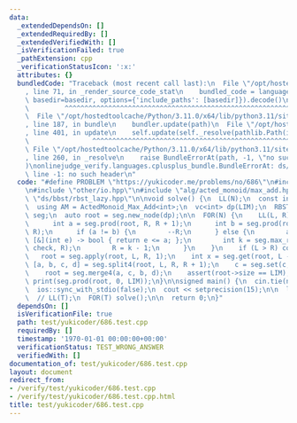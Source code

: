 ```yaml
---
data:
  _extendedDependsOn: []
  _extendedRequiredBy: []
  _extendedVerifiedWith: []
  _isVerificationFailed: true
  _pathExtension: cpp
  _verificationStatusIcon: ':x:'
  attributes: {}
  bundledCode: "Traceback (most recent call last):\n  File \"/opt/hostedtoolcache/Python/3.11.0/x64/lib/python3.11/site-packages/onlinejudge_verify/documentation/build.py\"\
    , line 71, in _render_source_code_stat\n    bundled_code = language.bundle(stat.path,\
    \ basedir=basedir, options={'include_paths': [basedir]}).decode()\n          \
    \         ^^^^^^^^^^^^^^^^^^^^^^^^^^^^^^^^^^^^^^^^^^^^^^^^^^^^^^^^^^^^^^^^^^^^^^^^^^^^^^^^^\n\
    \  File \"/opt/hostedtoolcache/Python/3.11.0/x64/lib/python3.11/site-packages/onlinejudge_verify/languages/cplusplus.py\"\
    , line 187, in bundle\n    bundler.update(path)\n  File \"/opt/hostedtoolcache/Python/3.11.0/x64/lib/python3.11/site-packages/onlinejudge_verify/languages/cplusplus_bundle.py\"\
    , line 401, in update\n    self.update(self._resolve(pathlib.Path(included), included_from=path))\n\
    \                ^^^^^^^^^^^^^^^^^^^^^^^^^^^^^^^^^^^^^^^^^^^^^^^^^^^^^^^^^\n \
    \ File \"/opt/hostedtoolcache/Python/3.11.0/x64/lib/python3.11/site-packages/onlinejudge_verify/languages/cplusplus_bundle.py\"\
    , line 260, in _resolve\n    raise BundleErrorAt(path, -1, \"no such header\"\
    )\nonlinejudge_verify.languages.cplusplus_bundle.BundleErrorAt: ds/bbst/rbst_lazy.hpp:\
    \ line -1: no such header\n"
  code: "#define PROBLEM \"https://yukicoder.me/problems/no/686\"\n#include \"my_template.hpp\"\
    \n#include \"other/io.hpp\"\n#include \"alg/acted_monoid/max_add.hpp\"\n#include\
    \ \"ds/bbst/rbst_lazy.hpp\"\n\nvoid solve() {\n  LL(N);\n  const int LIM = 100'010;\n\
    \  using AM = ActedMonoid_Max_Add<int>;\n  vc<int> dp(LIM);\n  RBST_Lazy<AM, LIM>\
    \ seg;\n  auto root = seg.new_node(dp);\n\n  FOR(N) {\n    LL(L, R);\n    {\n\
    \      int a = seg.prod(root, R, R + 1);\n      int b = seg.prod(root, R - 1,\
    \ R);\n      if (a != b) {\n        --R;\n      } else {\n        auto check =\
    \ [&](int e) -> bool { return e <= a; };\n        int k = seg.max_right(root,\
    \ check, R);\n        R = k - 1;\n      }\n    }\n    if (L > R) continue;\n \
    \   root = seg.apply(root, L, R, 1);\n    int x = seg.get(root, L - 1);\n    auto\
    \ [a, b, c, d] = seg.split4(root, L, R, R + 1);\n    c = seg.set(c, 0, x + 1);\n\
    \    root = seg.merge4(a, c, b, d);\n    assert(root->size == LIM);\n  }\n\n \
    \ print(seg.prod(root, 0, LIM));\n}\n\nsigned main() {\n  cin.tie(nullptr);\n\
    \  ios::sync_with_stdio(false);\n  cout << setprecision(15);\n\n  ll T = 1;\n\
    \  // LL(T);\n  FOR(T) solve();\n\n  return 0;\n}"
  dependsOn: []
  isVerificationFile: true
  path: test/yukicoder/686.test.cpp
  requiredBy: []
  timestamp: '1970-01-01 00:00:00+00:00'
  verificationStatus: TEST_WRONG_ANSWER
  verifiedWith: []
documentation_of: test/yukicoder/686.test.cpp
layout: document
redirect_from:
- /verify/test/yukicoder/686.test.cpp
- /verify/test/yukicoder/686.test.cpp.html
title: test/yukicoder/686.test.cpp
---
```

